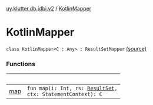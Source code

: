 [uy.klutter.db.jdbi.v2](../index.md) / [KotlinMapper](.)


# KotlinMapper
<code>class KotlinMapper<C : Any> : ResultSetMapper<C></code> [(source)](https://github.com/kohesive/klutter/blob/master/db-jdbi-v2-jdk6/src/main/kotlin/uy/klutter/db/jdbi/v2/KotlinMapper.kt#L15)<br/>


### Functions

|&nbsp;|&nbsp;|
|---|---|
| [map](map.md) | <code>fun map(i: Int, rs: [ResultSet](http://docs.oracle.com/javase/6/docs/api/java/sql/ResultSet.html), ctx: StatementContext): C</code><br/> |
